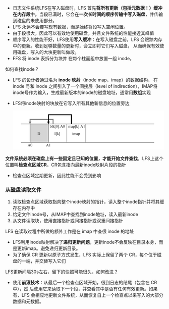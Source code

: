 * 日志文件系统LFS在写入磁盘时，LFS 首先**将所有更新（包括元数据！）缓冲在内存段**中。当段已满时，它会在**一次长时间的顺序传输中写入磁盘**，并传输到磁盘的未使用部分。
* LFS 永远不会覆写现有数据，而是始终将段写入空闲位置。
* 由于段很大，因此可以有效地使用磁盘，并且文件系统的性能接近其峰值
* 顺序写入的性能不好，LFS使用**写入缓冲**：在写入磁盘之前，LFS 会跟踪内存中的更新。收到足够数量的更新时，会立即将它们写入磁盘， 从而确保有效使用磁盘，写入的大块更新叫做段。
* FFS 将 inode 表拆分为块并 在每个柱面组中放置一组 inode。

如何查找inode？

* LFS 的设计者通过名为 **inode 映射**（inode map，imap）的数据结构， 在 inode 号和 inode 之间引入了一个间接层（level of indirection），IMAP将inode号作为输入，生成最新版本的inode的磁盘地址，通常用**数组**实现

* LFS将inode映射的块放在它写入所有其他新信息的位置旁边

  <img src="./笔记图片/image-20220330230220536.png" alt="image-20220330230220536" style="zoom:67%;" />

**文件系统必须在磁盘上有一些固定且已知的位置，才能开始文件查找**，LFS上这个位置叫**检查点区域CR**，CR包含指向最新inode映射片段的指针

* 检查点区域定期更新，因此性能不会受到影响

### 从磁盘读取文件

1. 读取检查点区域获取指向整个inode映射的指针，读入整个inode指针并将其缓存在内存中
2. 给定文件inode号，从IMAP中查找到inode地址，读入最新inode
3. 从文件读取块，使用直接指针或间接指针或双重间接指针

LFS 在读取过程中所做的额外工作是在 imap 中查很 inode 的地址

* LFS利用inode映射解决了**递归更新问题**，更新inode不会反映在目录本身，而是更新imap。避免递归更新目录。
* 为了确保 CR 更新以原子方式发生，LFS 实际上保留了两个 CR，每个位于磁盘的一端，并交替写入它们

LFS更新间隔30s左右，留下的快照可能很久，如何改进？

* 使用**前滚技术**：从最后一个检查点区域开始，很到日志的结尾（包含在 CR 中），然 后使用它来读取下一个段，并查看其中是否有任何有效更新。如果有，LFS 会相应地更新文件系统，从而恢复自上一个检查点以来写入的大部分数据和元数据。

